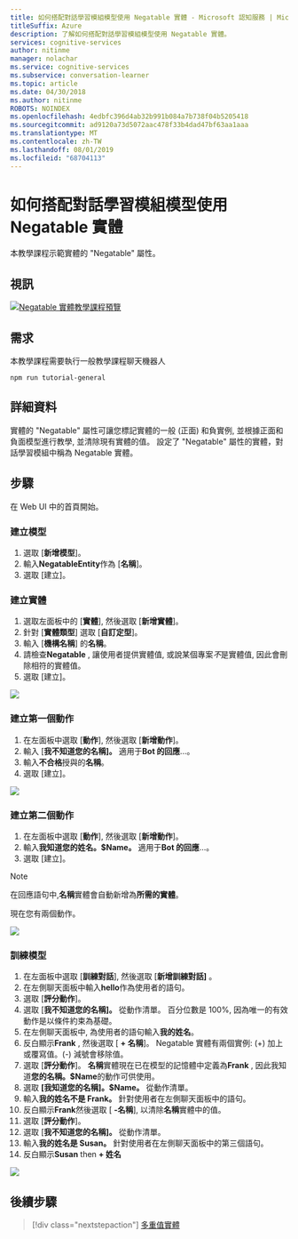 ```yaml
---
title: 如何搭配對話學習模組模型使用 Negatable 實體 - Microsoft 認知服務 | Microsoft Docs
titleSuffix: Azure
description: 了解如何搭配對話學習模組模型使用 Negatable 實體。
services: cognitive-services
author: nitinme
manager: nolachar
ms.service: cognitive-services
ms.subservice: conversation-learner
ms.topic: article
ms.date: 04/30/2018
ms.author: nitinme
ROBOTS: NOINDEX
ms.openlocfilehash: 4edbfc396d4ab32b991b084a7b738f04b5205418
ms.sourcegitcommit: ad9120a73d5072aac478f33b4dad47bf63aa1aaa
ms.translationtype: MT
ms.contentlocale: zh-TW
ms.lasthandoff: 08/01/2019
ms.locfileid: "68704113"
---
```

# <a name="how-to-use-negatable-entities-with-a-conversation-learner-model"></a>如何搭配對話學習模組模型使用 Negatable 實體

本教學課程示範實體的 "Negatable" 屬性。

## <a name="video"></a>視訊

[![Negatable 實體教學課程預覽](https://aka.ms/cl_Tutorial_v3_NegatableEntities_Preview)](https://aka.ms/cl_Tutorial_v3_NegatableEntities)

## <a name="requirements"></a>需求
本教學課程需要執行一般教學課程聊天機器人

    npm run tutorial-general

## <a name="details"></a>詳細資料
實體的 "Negatable" 屬性可讓您標記實體的一般 (正面) 和負實例, 並根據正面和負面模型進行教學, 並清除現有實體的值。 設定了 "Negatable" 屬性的實體，對話學習模組中稱為 Negatable 實體。

## <a name="steps"></a>步驟

在 Web UI 中的首頁開始。

### <a name="create-the-model"></a>建立模型

1. 選取 [**新增模型**]。
2. 輸入**NegatableEntity**作為 [**名稱**]。
3. 選取 [建立]。

### <a name="entity-creation"></a>建立實體

1. 選取左面板中的 [**實體**], 然後選取 [**新增實體**]。
2. 針對 [**實體類型**] 選取 [**自訂定型**]。
3. 輸入 [**機構名稱**] 的**名稱**。
4. 請檢查**Negatable** , 讓使用者提供實體值, 或說某個專案*不*是實體值, 因此會刪除相符的實體值。
5. 選取 [建立]。

![](../media/T06_entity_create.png)

### <a name="create-the-first-action"></a>建立第一個動作

1. 在左面板中選取 [**動作**], 然後選取 [**新增動作**]。
2. 輸入 [**我不知道您的名稱]。** 適用于**Bot 的回應**...。
3. 輸入**不合格**授與的**名稱**。
4. 選取 [建立]。

![](../media/T06_action_create_1.png)

### <a name="create-the-second-action"></a>建立第二個動作

1. 在左面板中選取 [**動作**], 然後選取 [**新增動作**]。
2. 輸入**我知道您的姓名。$Name。** 適用于**Bot 的回應**...。
3. 選取 [建立]。

> [!NOTE]
> 在回應語句中,**名稱**實體會自動新增為**所需的實體**。

現在您有兩個動作。

![](../media/T06_action_create_2.png)

### <a name="train-the-model"></a>訓練模型

1. 在左面板中選取 [**訓練對話**], 然後選取 [**新增訓練對話]** 。
2. 在左側聊天面板中輸入**hello**作為使用者的語句。
3. 選取 [**評分動作**]。
4. 選取 [**我不知道您的名稱]。** 從動作清單。 百分位數是 100%, 因為唯一的有效動作是以條件約束為基礎。
5. 在左側聊天面板中, 為使用者的語句輸入**我的姓名**。
6. 反白顯示**Frank** , 然後選取 [ **+ 名稱**]。 Negatable 實體有兩個實例: (+) 加上或覆寫值。(-) 減號會移除值。
7. 選取 [**評分動作**]。 **名稱**實體現在已在模型的記憶體中定義為**Frank** , 因此我知道**您的名稱。$Name**的動作可供使用。
8. 選取 **[我知道您的名稱]。$Name。** 從動作清單。
9. 輸入**我的姓名不是 Frank。** 針對使用者在左側聊天面板中的語句。
10. 反白顯示**Frank**然後選取 [ **-名稱**], 以清除**名稱**實體中的值。
11. 選取 [**評分動作**]。
12. 選取 [**我不知道您的名稱]。** 從動作清單。
13. 輸入**我的姓名是 Susan。** 針對使用者在左側聊天面板中的第三個語句。
14. 反白顯示**Susan** then **+ 姓名** 

![](../media/T06_training.png)

## <a name="next-steps"></a>後續步驟

> [!div class="nextstepaction"]
> [多重值實體](./07-multi-value-entities.md)
